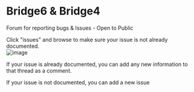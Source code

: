 # Bridge6 & Bridge4
Forum for reporting bugs &amp; Issues - Open to Public

Click "issues" and browse to make sure your issue is not already documented.  
![image](https://user-images.githubusercontent.com/59382082/121623750-9d2f1f80-cab3-11eb-8a53-a752afbb7109.png)

If your issue is already documented, you can add any new information to that thread as a comment. 

If your issue is not documented, you can add a new issue
